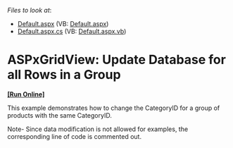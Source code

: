 <!-- default file list -->
*Files to look at*:

* [Default.aspx](./CS/WebSite/Default.aspx) (VB: [Default.aspx](./VB/WebSite/Default.aspx))
* [Default.aspx.cs](./CS/WebSite/Default.aspx.cs) (VB: [Default.aspx.vb](./VB/WebSite/Default.aspx.vb))
<!-- default file list end -->
# ASPxGridView: Update Database for all Rows in a Group
<!-- run online -->
**[[Run Online]](https://codecentral.devexpress.com/e20049/)**
<!-- run online end -->


<p>This example demonstrates how to change the CategoryID for a group of products with the same CategoryID. </p><p>Note- Since data modification is not allowed for examples, the corresponding line of code is commented out.</p><p><br />
</p>

<br/>


